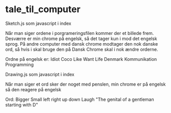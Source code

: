 # tale_til_computer

Sketch.js som javascript i index

Når man siger ordene i porgrameringsfilen kommer der et billede frem. Desværre er min chrome på engelsk, så det tager kun i mod det engelsk sprog. På andre computer med dansk chrome modtager den nok danske ord, så hvis i skal bruge den på Dansk Chrome skal i nok ændre orderne.

Ordne på engelsk er: 
Idiot
Coco
Like
Want
Life
Denmark
Kommunikation
Programming

Drawing.js som javascript i index

Når man siger et ord sker der noget med penslen, min chrome er på engelsk så den reagere på engelsk

Ord:
Bigger
Small
left
right
up
down
Laugh
"The genital of a gentleman starting with D"
